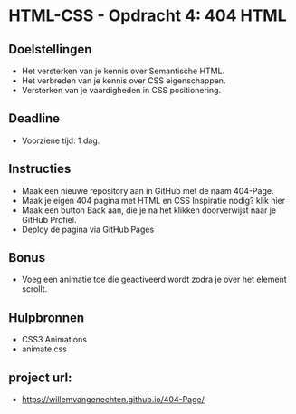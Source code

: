 
# HTML-CSS - Opdracht 4: 404 HTML
## Doelstellingen
- Het versterken van je kennis over Semantische HTML.
- Het verbreden van je kennis over CSS eigenschappen.
- Versterken van je vaardigheden in CSS positionering.
## Deadline
- Voorziene tijd: 1 dag.

## Instructies
- Maak een nieuwe repository aan in GitHub met de naam 404-Page.
- Maak je eigen 404 pagina met HTML en CSS Inspiratie nodig? klik hier
- Maak een button Back aan, die je na het klikken doorverwijst naar je GitHub Profiel.
- Deploy de pagina via GitHub Pages
## Bonus
- Voeg een animatie toe die geactiveerd wordt zodra je over het element scrollt.
## Hulpbronnen
- CSS3 Animations
- animate.css

## project url: 
- https://willemvangenechten.github.io/404-Page/